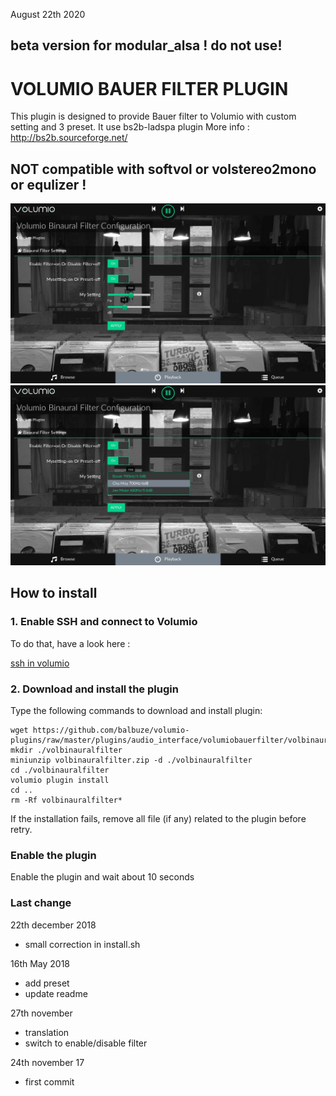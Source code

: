 August 22th 2020
## beta version for modular_alsa ! do not use!

#	VOLUMIO BAUER FILTER PLUGIN


This plugin is designed to provide Bauer filter to Volumio with custom setting and 3 preset.
It use bs2b-ladspa plugin
More info : http://bs2b.sourceforge.net/

## NOT compatible with softvol or volstereo2mono or equlizer !

![Alt text](volbinaural1.jpg?raw=true "My setting")
![Alt text](volbinaural2.jpg?raw=true "Preset")

## How to install

### 1. Enable SSH and connect to Volumio

To do that, have a look here :

[ssh in volumio](https://volumio.github.io/docs/User_Manual/SSH.html)


### 2. Download and install the plugin

Type the following commands to download and install plugin:

```
wget https://github.com/balbuze/volumio-plugins/raw/master/plugins/audio_interface/volumiobauerfilter/volbinauralfilter.zip
mkdir ./volbinauralfilter
miniunzip volbinauralfilter.zip -d ./volbinauralfilter
cd ./volbinauralfilter
volumio plugin install
cd ..
rm -Rf volbinauralfilter*
```

If the installation fails, remove all file (if any) related to the plugin before retry.

### Enable the plugin

Enable the plugin and wait about 10 seconds

### Last change

22th december 2018

- small correction in install.sh

16th May 2018

- add preset
- update readme

27th november

- translation
- switch to enable/disable filter

24th november 17

- first commit



